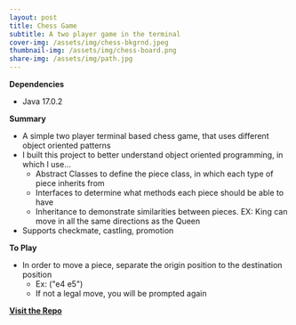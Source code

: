 ```yaml
---
layout: post
title: Chess Game
subtitle: A two player game in the terminal
cover-img: /assets/img/chess-bkgrnd.jpeg
thumbnail-img: /assets/img/chess-board.png
share-img: /assets/img/path.jpg
---
```


**Dependencies**
- Java 17.0.2

**Summary**
- A simple two player terminal based chess game, that uses different object oriented patterns
- I built this project to better understand object oriented programming, in which I use...
    - Abstract Classes to define the piece class, in which each type of piece inherits from
    - Interfaces to determine what methods each piece should be able to have
    - Inheritance to demonstrate similarities between pieces. EX: King can move in all the same directions as the Queen
- Supports checkmate, castling, promotion

**To Play**
- In order to move a piece, separate the origin position to the destination position
    - Ex: ("e4 e5")
    - If not a legal move, you will be prompted again



**[Visit the Repo](https://github.com/alexharris0214/chess)**